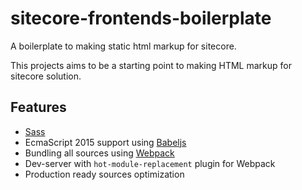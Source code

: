 # sitecore-frontends-boilerplate

A boilerplate to making static html markup for sitecore.

This projects aims to be a starting point to making HTML markup for sitecore solution.

## Features

* [Sass](http://sass-lang.com/)
* EcmaScript 2015 support using [Babeljs](https://babeljs.io/)
* Bundling all sources using [Webpack](https://webpack.github.io/)
* Dev-server with `hot-module-replacement` plugin for Webpack
* Production ready sources optimization

